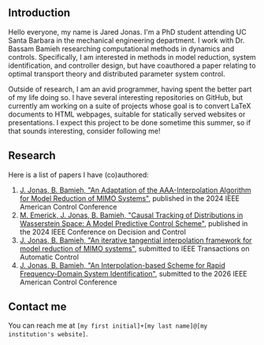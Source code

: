 ## Introduction
Hello everyone, my name is Jared Jonas.  I'm a PhD student attending UC Santa Barbara in the mechanical engineering department.  I work with Dr. Bassam Bamieh researching computational methods in dynamics and controls.  Specifically, I am interested in methods in model reduction, system identification, and controller design, but have coauthored a paper relating to optimal transport theory and distributed parameter system control. 

Outside of research, I am an avid programmer, having spent the better part of my life doing so.  I have several interesting repositories on GitHub, but currently am working on a suite of projects whose goal is to convert LaTeX documents to HTML webpages, suitable for statically served websites or presentations.  I expect this project to be done sometime this summer, so if that sounds interesting, consider following me!

## Research 
Here is a list of papers I have (co)authored:
1. [J. Jonas, B. Bamieh, "An Adaptation of the AAA-Interpolation Algorithm for Model Reduction of MIMO Systems"](https://ieeexplore.ieee.org/document/10644885), published in the 2024 IEEE American Control Conference
2. [M. Emerick, J. Jonas, B. Bamieh, "Causal Tracking of Distributions in Wasserstein Space: A Model Predictive Control Scheme"](https://ieeexplore.ieee.org/document/10886628), published in the 2024 IEEE Conference on Decision and Control
3. [J. Jonas, B. Bamieh, "An iterative tangential interpolation framework for model reduction of MIMO systems"](https://arxiv.org/abs/2506.03410), submitted to IEEE Transactions on Automatic Control
4. [J. Jonas, B. Bamieh, "An Interpolation-based Scheme for Rapid Frequency-Domain System Identification"](https://arxiv.org/abs/2510.00525), submitted to the 2026 IEEE American Control Conference

## Contact me
You can reach me at `[my first initial]+[my last name]@[my institution's website]`.
